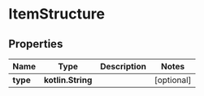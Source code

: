 
# ItemStructure

## Properties
Name | Type | Description | Notes
------------ | ------------- | ------------- | -------------
**type** | **kotlin.String** |  |  [optional]



